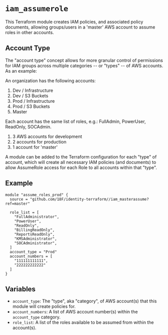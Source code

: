# `iam_assumerole`

This Terraform module creates IAM policies, and associated policy documents, allowing groups/users in a 'master' AWS account to assume roles in other accounts.

## Account Type

The "account type" concept allows for more granular control of permissions for IAM groups across multiple categories -- or "types" -- of AWS accounts. As an example:

An organization has the following accounts:

1. Dev / Infrastructure
2. Dev / S3 Buckets
3. Prod / Infrastructure
4. Prod / S3 Buckets
5. Master

Each account has the same list of roles, e.g.: FullAdmin, PowerUser, ReadOnly, SOCAdmin.

1. 3 AWS accounts for development
2. 2 accounts for production
3. 1 account for 'master'

A module can be added to the Terraform configuration for each "type" of account, which will create all necessary IAM policies (and documents) to allow AssumeRole access for each Role to all accounts within that "type".

## Example

```hcl
module "assume_roles_prod" {
  source = "github.com/18F/identity-terraform//iam_masterassume?ref=master"

  role_list = [
    "FullAdministrator",
    "PowerUser",
    "ReadOnly",
    "BillingReadOnly",
    "ReportsReadOnly",
    "KMSAdministrator",
    "SOCAdministrator",
  ]
  account_type = "Prod"
  account_numbers = [
    "111111111111",
    "222222222222"
  ]
}

```

## Variables

- `account_type`: The "type", aka "category", of AWS account(s) that this module will create policies for.
- `account_numbers`: A list of AWS account number(s) within the `account_type` category.
- `role_list`: A list of the roles available to be assumed from within the account(s).
